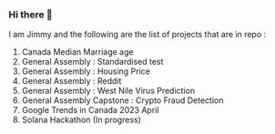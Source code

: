 ### Hi there 👋

I am Jimmy and the following are the list of projects that are in repo :

1. Canada Median Marriage age
2. General Assembly : Standardised test
3. General Assembly : Housing Price
4. General Assembly : Reddit 
5. General Assembly : West Nile Virus Prediction
6. General Assembly Capstone : Crypto Fraud Detection
7. Google Trends in Canada 2023 April
8. Solana Hackathon (In progress)

<!--
**Jimmy-Sudoku/Jimmy-Sudoku** is a ✨ _special_ ✨ repository because its `README.md` (this file) appears on your GitHub profile.

Here are some ideas to get you started:

- 🔭 I’m currently working on ...
- 🌱 I’m currently learning ...
- 👯 I’m looking to collaborate on ...
- 🤔 I’m looking for help with ...
- 💬 Ask me about ...
- 📫 How to reach me: ...
- 😄 Pronouns: ...
- ⚡ Fun fact: ...
-->
